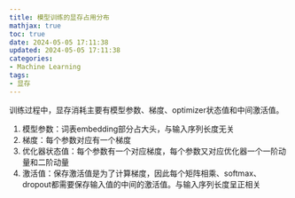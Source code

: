 ```yaml
---
title: 模型训练的显存占用分布
mathjax: true
toc: true
date: 2024-05-05 17:11:38
updated: 2024-05-05 17:11:38
categories:
- Machine Learning
tags:
- 显存
---
```


训练过程中，显存消耗主要有模型参数、梯度、optimizer状态值和中间激活值。

<!--more-->

1. 模型参数：词表embedding部分占大头，与输入序列长度无关
2. 梯度：每个参数对应有一个梯度
3. 优化器状态值：每个参数有一个对应梯度，每个参数又对应优化器一个一阶动量和二阶动量
4. 激活值：保存激活值是为了计算梯度，因此每个矩阵相乘、softmax、dropout都需要保存输入值的中间的激活值。与输入序列长度呈正相关
